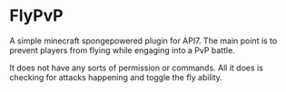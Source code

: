 # FlyPvP
A simple minecraft spongepowered plugin for API7. The main point is to prevent players from flying while engaging into a PvP battle.

It does not have any sorts of permission or commands. All it does is checking for attacks happening and toggle the fly ability.
